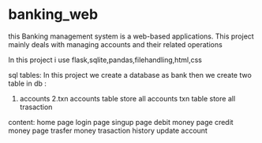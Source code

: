 # banking_web

this Banking management system is a web-based applications. This project  mainly deals with managing accounts and their related operations

In this project i use flask,sqlite,pandas,filehandling,html,css

sql tables:
In this project we create a database as bank
then we create two table in db :
1. accounts
2.txn
accounts table store all accounts 
txn table store all trasaction 

content:
home page
login page
singup page
debit money page
credit money page
trasfer money
trasaction history
update account

